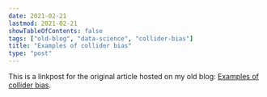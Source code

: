 ```yaml
---
date: 2021-02-21
lastmod: 2021-02-21
showTableOfContents: false
tags: ["old-blog", "data-science", "collider-bias"]
title: "Examples of collider bias"
type: "post"
---
```


This is a linkpost for the original article hosted on my old blog: [Examples of collider bias](https://lovkush-a.github.io/examples-of-collider-bias/). 